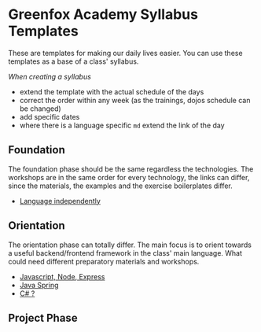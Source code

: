 # Greenfox Academy Syllabus Templates
These are templates for making our daily lives easier. You can use these templates as a base of a class' syllabus.

*When creating a syllabus*
  - extend the template with the actual schedule of the days
  - correct the order within any week (as the trainings, dojos schedule can be changed)
  - add specific dates
  - where there is a language specific `md` extend the link of the day

## Foundation
The foundation phase should be the same regardless the technologies. The workshops are in the same order for every technology, the links can differ, since the materials, the examples and the exercise boilerplates differ.
 -  [Language independently](foundation/README.md)

## Orientation
The orientation phase can totally differ. The main focus is to orient towards a useful backend/frontend framework in the class' main language. What could need different preparatory materials and workshops.
 -  [Javascript, Node, Express](orientation/js-node.md)
 -  [Java Spring](orientation/java-spring.md)
 -  [C# ?](orientation/#)

## Project Phase